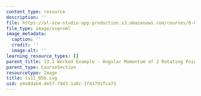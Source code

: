 ```yaml
---
content_type: resource
description: ''
file: https://ol-ocw-studio-app-production.s3.amazonaws.com/courses/8-01sc-classical-mechanics-fall-2016/e4e8dab4de5774431a6c1f41791fca73_ls11_05b.svg
file_type: image/svg+xml
image_metadata:
  caption: ''
  credit: ''
  image-alt: ''
learning_resource_types: []
parent_title: 33.1 Worked Example - Angular Momentum of 2 Rotating Point Particles
parent_type: CourseSection
resourcetype: Image
title: ls11_05b.svg
uid: e4e8dab4-de57-7443-1a6c-1f41791fca73
---
```

